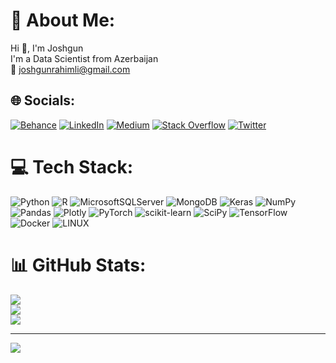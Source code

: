 # 💫 About Me:
Hi 👋, I'm Joshgun<br>I'm a Data Scientist from Azerbaijan<br> 📩 joshgunrahimli@gmail.com


## 🌐 Socials:
[![Behance](https://img.shields.io/badge/Behance-1769ff?logo=behance&logoColor=white)](https://behance.net/https://www.behance.net/joshgunrahimli) [![LinkedIn](https://img.shields.io/badge/LinkedIn-%230077B5.svg?logo=linkedin&logoColor=white)](https://linkedin.com/in/https://www.linkedin.com/in/joshgunrahimli/) [![Medium](https://img.shields.io/badge/Medium-12100E?logo=medium&logoColor=white)](https://medium.com/@https://medium.com/@coshqunrahimli) [![Stack Overflow](https://img.shields.io/badge/-Stackoverflow-FE7A16?logo=stack-overflow&logoColor=white)](https://stackoverflow.com/users/19828077) [![Twitter](https://img.shields.io/badge/Twitter-%231DA1F2.svg?logo=Twitter&logoColor=white)](https://twitter.com/https://twitter.com/CoshgunRahimli?t=zsJYaezwgiSt6gKyHofrKQ&s=09) 

# 💻 Tech Stack:
![Python](https://img.shields.io/badge/python-3670A0?style=flat-square&logo=python&logoColor=ffdd54) ![R](https://img.shields.io/badge/r-%23276DC3.svg?style=flat-square&logo=r&logoColor=white) ![MicrosoftSQLServer](https://img.shields.io/badge/Microsoft%20SQL%20Sever-CC2927?style=flat-square&logo=microsoft%20sql%20server&logoColor=white) ![MongoDB](https://img.shields.io/badge/MongoDB-%234ea94b.svg?style=flat-square&logo=mongodb&logoColor=white) ![Keras](https://img.shields.io/badge/Keras-%23D00000.svg?style=flat-square&logo=Keras&logoColor=white) ![NumPy](https://img.shields.io/badge/numpy-%23013243.svg?style=flat-square&logo=numpy&logoColor=white) ![Pandas](https://img.shields.io/badge/pandas-%23150458.svg?style=flat-square&logo=pandas&logoColor=white) ![Plotly](https://img.shields.io/badge/Plotly-%233F4F75.svg?style=flat-square&logo=plotly&logoColor=white) ![PyTorch](https://img.shields.io/badge/PyTorch-%23EE4C2C.svg?style=flat-square&logo=PyTorch&logoColor=white) ![scikit-learn](https://img.shields.io/badge/scikit--learn-%23F7931E.svg?style=flat-square&logo=scikit-learn&logoColor=white) ![SciPy](https://img.shields.io/badge/SciPy-%230C55A5.svg?style=flat-square&logo=scipy&logoColor=%white) ![TensorFlow](https://img.shields.io/badge/TensorFlow-%23FF6F00.svg?style=flat-square&logo=TensorFlow&logoColor=white) ![Docker](https://img.shields.io/badge/docker-%230db7ed.svg?style=flat-square&logo=docker&logoColor=white) ![LINUX](https://img.shields.io/badge/Linux-FCC624?style=flat-square&logo=linux&logoColor=black)
# 📊 GitHub Stats:
![](https://github-readme-stats.vercel.app/api?username=Coshgun24&theme=vue-dark&hide_border=true&include_all_commits=false&count_private=false)<br/>
![](https://github-readme-streak-stats.herokuapp.com/?user=Coshgun24&theme=vue-dark&hide_border=true)<br/>
![](https://github-readme-stats.vercel.app/api/top-langs/?username=Coshgun24&theme=vue-dark&hide_border=true&include_all_commits=false&count_private=false&layout=compact)

---
[![](https://visitcount.itsvg.in/api?id=Coshgun24&icon=0&color=0)](https://visitcount.itsvg.in)

<!-- Proudly created with GPRM ( https://gprm.itsvg.in ) -->
